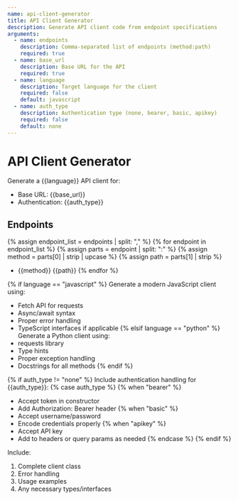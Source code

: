 ```yaml
---
name: api-client-generator
title: API Client Generator
description: Generate API client code from endpoint specifications
arguments:
  - name: endpoints
    description: Comma-separated list of endpoints (method:path)
    required: true
  - name: base_url
    description: Base URL for the API
    required: true
  - name: language
    description: Target language for the client
    required: false
    default: javascript
  - name: auth_type
    description: Authentication type (none, bearer, basic, apikey)
    required: false
    default: none
---
```


# API Client Generator

Generate a {{language}} API client for:
- Base URL: {{base_url}}
- Authentication: {{auth_type}}

## Endpoints
{% assign endpoint_list = endpoints | split: "," %}
{% for endpoint in endpoint_list %}
  {% assign parts = endpoint | split: ":" %}
  {% assign method = parts[0] | strip | upcase %}
  {% assign path = parts[1] | strip %}
- {{method}} {{path}}
{% endfor %}

{% if language == "javascript" %}
Generate a modern JavaScript client using:
- Fetch API for requests
- Async/await syntax
- Proper error handling
- TypeScript interfaces if applicable
{% elsif language == "python" %}
Generate a Python client using:
- requests library
- Type hints
- Proper exception handling
- Docstrings for all methods
{% endif %}

{% if auth_type != "none" %}
Include authentication handling for {{auth_type}}:
{% case auth_type %}
{% when "bearer" %}
- Accept token in constructor
- Add Authorization: Bearer header
{% when "basic" %}
- Accept username/password
- Encode credentials properly
{% when "apikey" %}
- Accept API key
- Add to headers or query params as needed
{% endcase %}
{% endif %}

Include:
1. Complete client class
2. Error handling
3. Usage examples
4. Any necessary types/interfaces